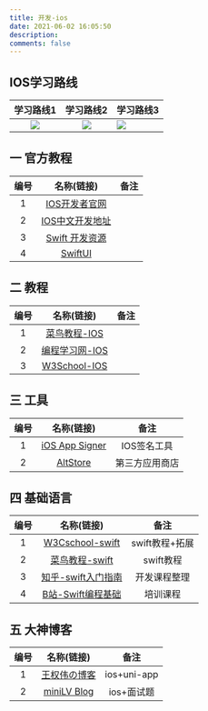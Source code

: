 ```yaml
---
title: 开发-ios
date: 2021-06-02 16:05:50
description: 
comments: false
---
```

## IOS学习路线

| 学习路线1 | 学习路线2 | 学习路线3 |
| :-------: | :-------: | --------- |
|  ![][1]   |  ![][2]   | ![][3]    |

## 一 官方教程

| 编号 |                          名称(链接)                          | 备注 |
| :--: | :----------------------------------------------------------: | :--: |
|  1   |        [IOS开发者官网](https://developer.apple.com/)         |      |
|  2   |  [IOS中文开发地址](https://developer.apple.com/cn/develop/)  |      |
|  3   | [Swift 开发资源](https://developer.apple.com/cn/swift/resources/) |      |
|  4   | [SwiftUI](https://developer.apple.com/documentation/swiftui/) |      |

## 二 教程

| 编号 |                          名称(链接)                          | 备注 |
| :--: | :----------------------------------------------------------: | :--: |
|  1   | [菜鸟教程-IOS](https://www.runoob.com/ios/ios-tutorial.html) |      |
|  2   |    [编程学习网-IOS](http://www.phpxs.com/j/ios/1000712/)     |      |
|  3   | [W3School-IOS](http://home.ustc.edu.cn/~xie1993/ios/ios-tutorial.html) |      |

## 三 工具

| 编号 |                          名称(链接)                          |      备注      |
| :--: | :----------------------------------------------------------: | :------------: |
|  1   | [iOS App Signer](https://github.com/DanTheMan827/ios-app-signer) |  IOS签名工具   |
|  2   |               [AltStore](https://altstore.io/)               | 第三方应用商店 |

## 四 基础语言

| 编号 |                          名称(链接)                          |      备注      |
| :--: | :----------------------------------------------------------: | :------------: |
|  1   |      [W3Cschool-swift](https://www.w3cschool.cn/swift/)      | swift教程+拓展 |
|  2   | [菜鸟教程-swift](https://www.runoob.com/swift/swift-tutorial.html) |   swift教程    |
|  3   | [知乎-swift入门指南](https://zhuanlan.zhihu.com/p/584335834) |  开发课程整理  |
|  4   | [B站-Swift编程基础](https://www.bilibili.com/video/BV144411C7Gg/) |    培训课程    |

## 五 大神博客

| 编号 |                  名称(链接)                  |    备注     |
| :--: | :------------------------------------------: | :---------: |
|  1   | [王权伟の博客](https://www.wangquanwei.com/) | ios+uni-app |
|  2   |   [miniLV Blog](https://minilv.github.io)    | ios+面试题  |





[1]:https://cdn.staticaly.com/gh/PGzxc/CDN/master/blog-learn-route/IOS-Learning-route-1.jpg
[2]:https://cdn.staticaly.com/gh/PGzxc/CDN/master/blog-learn-route/IOS-Learning-route-2.jpg
[3]:https://cdn.staticaly.com/gh/PGzxc/CDN/master/blog-learn-route/IOS-Learning-route-3.jpg